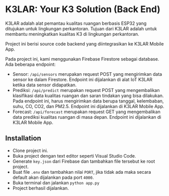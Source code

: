 # K3LAR: Your K3 Solution (Back End)

K3LAR adalah alat pemantau kualitas ruangan berbasis ESP32 yang ditujukan untuk lingkungan perkantoran. Tujuan dari K3LAR adalah untuk membantu meningkatkan kualitas K3 di lingkungan perkantoran.

Project ini berisi source code backend yang diintegrasikan ke K3LAR Mobile App.

Pada project ini, kami menggunakan Firebase Firestore sebagai database. Ada beberapa endpoint:
- Sensor: `/api/sensors` merupakan request POST yang mengirimkan data sensor ke dalam Firestore. Endpoint ini dijalankan di alat IoT K3LAR ketika data sensor didapatkan.
- Prediksi: `/api/predict` merupakan request POST yang mengembalikan klasifikasi data kualitas ruangan dan saran tindakan yang bisa dilakukan. Pada endpoint ini, harus mengirimkan data berupa tanggal, kelembaban, suhu, CO, CO2, dan PM2.5. Endpoint ini dijalankan di K3LAR Mobile App.
- Forecast: `/api/forecast` merupakan request GET yang mengembalikan data prediksi kualitas ruangan di masa depan. Endpoint ini dijalankan di K3LAR Mobile App.

## Installation
- Clone project ini.
- Buka project dengan text editor seperti Visual Studio Code.
- Generate `key.json` dari Firebase dan tambahkan file tersebut ke root project.
- Buat file `.env` dan tambahkan nilai `PORT`, jika tidak ada maka secara default akan dijalankan pada port `4000`.
- Buka terminal dan jalankan `python app.py`
- Project berhasil dijalankan.
